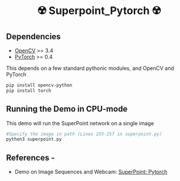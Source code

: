 <div align = "center">

# ☢️ Superpoint_Pytorch ☢️

</div>

## Dependencies
* [OpenCV](https://opencv.org/) >= 3.4
* [PyTorch](https://pytorch.org/) >= 0.4

This depends on a few standard pythonic modules, and OpenCV and PyTorch

```sh
pip install opencv-python
pip install torch
```

## Running the Demo in CPU-mode
This demo will run the SuperPoint network on a single image


```sh
#Specify the image in path (Lines 255-257 in superpoint.py)
python3 superpoint.py
```

## References - 
* Demo on Image Sequences and Webcam: [SuperPoint: Pytorch](https://github.com/magicleap/SuperPointPretrainedNetwork)
